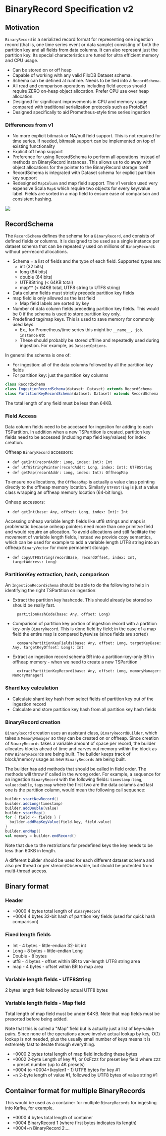 # BinaryRecord Specification v2

## Motivation

`BinaryRecord` is a serialized record format for representing one ingestion record (that is, one time series event or data sample) consisting of both the partition key and all fields from data columns.  It can also represent just the partition key. Its special characteristics are tuned for ultra efficient memory and CPU usage.

* Can be stored on or off heap
* Capable of working with any valid FiloDB Dataset schema.
* Schema can be defined at runtime.  Needs to be tied into a `RecordSchema`.
* All read and comparison operations including field access should require ZERO on-heap object allocation.  Prefer CPU use over heap allocation.
* Designed for significant improvements in CPU and memory usage compared with traditional serialization protocols such as ProtoBuf
* Designed specifically to aid Prometheus-style time series ingestion

### Differences from v1

* No more explicit bitmask or NA/null field support.  This is not required for time series.  If needed, bitmask support can be implemented on top of existing functionality
* Explicit off heap support
* Preference for using RecordSchema to perform all operations instead of methods on BinaryRecord instances.  This allows us to do away with object allocations for the pointer to the BinaryRecord storage itself
* RecordSchema is integrated with Dataset schema for explicit partition key support
* Redesigned `MapColumn` and map field support.  The v1 version used very expensive Scala `Map`s which require two objects for every key/value label.  Fields are sorted in a map field to ensure ease of comparison and consistent hashing.

![](mermaid/br-classes.mermaid.png)

## RecordSchema

The `RecordSchema` defines the schema for a `BinaryRecord`, and consists of defined fields or columns.  It is designed to be used as a single instance per dataset schema that can be repeatedly used on millions of `BinaryRecord`s without per-record allocations.

* Schema = a list of fields and the type of each field.  Supported types are:
    - int (32 bits)
    - long (64 bits)
    - double (64 bits)
    - UTF8String (< 64KB total)
    - map** (< 64KB total, UTF8 string to UTF8 string)
* Data column fields must strictly precede partition key fields
* map field is only allowed as the last field
    - Map field labels are sorted by key
* Number of data column fields preceding partition key fields.  This would be 0 if the schema is used to store partition key only.
* Predefined tag/map keys.  This is used to save memory for commonly used keys.
    - Ex., for Prometheus/time series this might be `__name__, job, instance` etc
    - These should probably be stored offline and repeatedly used during ingestion.  For example, as `DatasetOptions`.  

In general the schema is one of:
* For ingestion: all of the data columns followed by all the partition key fields
* For partition key: just the partition key columns

```scala
class RecordSchema
class IngestionRecordSchema(dataset: Dataset) extends RecordSchema
class PartitionKeyRecordSchema(dataset: Dataset) extends RecordSchema
```

The total length of any field must be less than 64KB.

### Field Access

Data column fields need to be accessed for ingestion for adding to each TSPartition.  In addition when a new TSPartition is created, partition key fields need to be accessed (including map field key/values) for index creation.

Offheap `BinaryRecord` accessors:

* `def getInt(recordAddr: Long, index: Int): Int`
* `def utf8StringPointer(recordAddr: Long, index: Int): UTF8String`
* `def getMap(recordAddr: Long, index: Int): OffheapMap`

To ensure no allocations, the `OffheapMap` is actually a value class pointing directly to the offheap memory location.  Similarly `UTF8String` is just a value class wrapping an offheap memory location (64-bit long).

Onheap accessors:

* `def getInt(base: Any, offset: Long, index: Int): Int`

Accessing onheap variable length fields like utf8 strings and maps is problematic because onheap pointers need more than one primitve field and would require an allocation.  To avoid allocations and still facilitate the movement of variable length fields, instead we provide copy semantics, which can be used for example to add a variable length UTF8 string into an offheap `BinaryVector` for more permanent storage.

* `def copyUTF8String(recordBase, recordOffset, index: Int, targetAddress: Long)`

### PartitionKey extraction, hash, comparison

An `IngestionRecordSchema` should be able to do the following to help in identifying the right TSPartition on ingestion:

* Extract the partition key hashcode.  This should already be stored so should be really fast.

        partitionHashCode(base: Any, offset: Long)

* Comparison of partition key portion of ingestion record with a partition key-only `BinaryRecord`.  This is done field by field; in the case of a map field the entire map is compared bytewise (since fields are sorted)

        comparePartitionKeyFields(base: Any, offset: Long, targetKeyBase: Any, targetKeyOffset: Long): Int

* Extract an ingestion record schema BR into a partition-key-only BR in offheap memory - when we need to create a new TSPartition

        extractPartitionKeyRecord(base: Any, offset: Long, memoryManager: MemoryManager)

### Shard key calculation

* Calculate shard key hash from select fields of partition key out of the ingestion record
* Calculate and store partition key hash from all partition key hash fields

### BinaryRecord creation

`BinaryRecord` creation uses an assistant class, `BinaryRecordBuilder`, which takes a `MemoryManager` so they can be created on or offheap.  Since creation of `BinaryRecords` takes a variable amount of space per record, the builder allocates blocks ahead of time and carves out memory within the block as new `BinaryRecord`s are being built.  The builder keeps track of block/memory usage as new `BinaryRecords` are being built.

The builder has add methods that should be called in field order.  The methods will throw if called in the wrong order.  For example, a sequence for an ingestion `BinaryRecord` with the following fields:  `timestamp:long`, `value:double`, `tags:map` where the first two are the data columns and last one is the partition column, would mean the following call sequence:

```scala
builder.startNewRecord()
builder.addLong(timestamp)
builder.addDouble(value)
builder.startMap()
for { field <- fields } {
  builder.addMapKeyValue(field.key, field.value)
}
builder.endMap()
val memory = builder.endRecord()
```

Note that due to the restrictions for predefined keys the key needs to be less than 60KB in length.

A different builder should be used for each different dataset schema and also per thread or per stream/Observable, but should be protected from multi-thread access.

## Binary format

### Header

* +0000  4 bytes   total length of `BinaryRecord`
* +0004  4 bytes   32-bit hash of partition key fields (used for quick hash comparison)

### Fixed length fields

* Int - 4 bytes - little-endian 32-bit int
* Long - 8 bytes - little-endian Long
* Double - 8 bytes
* utf8 - 4 bytes - offset within BR to var-length UTF8 string area
* map - 4 bytes - offset within BR to map area

### Variable length fields - UTF8String

2 bytes length field followed by actual UTF8 bytes

### Variable length fields - Map field

Total length of map field must be under 64KB.  Note that map fields must be presorted before being added.

Note that this is called a "Map" field but is actually just a list of key-value pairs.  Since none of the operations above involve actual lookup by key, O(1) lookup is not needed, plus the usually small number of keys means it is extremely fast to iterate through everything.

* +0000   2 bytes  total length of map field including these bytes
* +0002   2-byte Length of key #1, or 0xFzzz for preset key field where zzz = preset number (up to 4K presets)
* +0004 to +0004+(keylen1 - 1)   UTF8 bytes for key #1
* +n      2-byte length of value #1, followed by UTF8 bytes of value string #1

## Container format for multiple BinaryRecords

This would be used as a container for multiple `BinaryRecords` for ingesting into Kafka, for example.

* +0000   4 bytes  total length of container
* +0004   BinaryRecord 1  (where first bytes indicates its length)
* +0004+n  BinaryRecord 2....